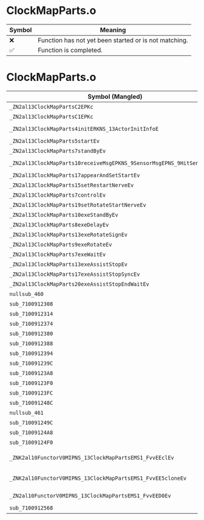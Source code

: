 # ClockMapParts.o
| Symbol | Meaning 
| ------------- | ------------- 
| :x: | Function has not yet been started or is not matching. 
| :white_check_mark: | Function is completed. 


# ClockMapParts.o
| Symbol (Mangled) | Symbol (Demangled) | Decompiled? |
| ------------- |  ------------- | ------------- |
| `_ZN2al13ClockMapPartsC2EPKc` | `al::ClockMapParts::ClockMapParts(char const*)` | :white_check_mark: |
| `_ZN2al13ClockMapPartsC1EPKc` | `al::ClockMapParts::ClockMapParts(char const*)` | :white_check_mark: |
| `_ZN2al13ClockMapParts4initERKNS_13ActorInitInfoE` | `al::ClockMapParts::init(al::ActorInitInfo const&)` | :white_check_mark: |
| `_ZN2al13ClockMapParts5startEv` | `al::ClockMapParts::start(void)` | :white_check_mark: |
| `_ZN2al13ClockMapParts7standByEv` | `al::ClockMapParts::standBy(void)` | :white_check_mark: |
| `_ZN2al13ClockMapParts10receiveMsgEPKNS_9SensorMsgEPNS_9HitSensorES5_` | `al::ClockMapParts::receiveMsg(al::SensorMsg const*,al::HitSensor *,al::HitSensor *)` | :white_check_mark: |
| `_ZN2al13ClockMapParts17appearAndSetStartEv` | `al::ClockMapParts::appearAndSetStart(void)` | :white_check_mark: |
| `_ZN2al13ClockMapParts15setRestartNerveEv` | `al::ClockMapParts::setRestartNerve(void)` | :white_check_mark: |
| `_ZN2al13ClockMapParts7controlEv` | `al::ClockMapParts::control(void)` | :white_check_mark: |
| `_ZN2al13ClockMapParts19setRotateStartNerveEv` | `al::ClockMapParts::setRotateStartNerve(void)` | :white_check_mark: |
| `_ZN2al13ClockMapParts10exeStandByEv` | `al::ClockMapParts::exeStandBy(void)` | :white_check_mark: |
| `_ZN2al13ClockMapParts8exeDelayEv` | `al::ClockMapParts::exeDelay(void)` | :white_check_mark: |
| `_ZN2al13ClockMapParts13exeRotateSignEv` | `al::ClockMapParts::exeRotateSign(void)` | :white_check_mark: |
| `_ZN2al13ClockMapParts9exeRotateEv` | `al::ClockMapParts::exeRotate(void)` | :white_check_mark: |
| `_ZN2al13ClockMapParts7exeWaitEv` | `al::ClockMapParts::exeWait(void)` | :white_check_mark: |
| `_ZN2al13ClockMapParts13exeAssistStopEv` | `al::ClockMapParts::exeAssistStop(void)` | :white_check_mark: |
| `_ZN2al13ClockMapParts17exeAssistStopSyncEv` | `al::ClockMapParts::exeAssistStopSync(void)` | :white_check_mark: |
| `_ZN2al13ClockMapParts20exeAssistStopEndWaitEv` | `al::ClockMapParts::exeAssistStopEndWait(void)` | :white_check_mark: |
| `nullsub_460` | `` | :white_check_mark: |
| `sub_7100912308` | `` | :white_check_mark: |
| `sub_7100912314` | `` | :white_check_mark: |
| `sub_7100912374` | `` | :white_check_mark: |
| `sub_7100912380` | `` | :white_check_mark: |
| `sub_7100912388` | `` | :white_check_mark: |
| `sub_7100912394` | `` | :white_check_mark: |
| `sub_710091239C` | `` | :white_check_mark: |
| `sub_71009123A8` | `` | :white_check_mark: |
| `sub_71009123F0` | `` | :white_check_mark: |
| `sub_71009123FC` | `` | :white_check_mark: |
| `sub_710091248C` | `` | :white_check_mark: |
| `nullsub_461` | `` | :white_check_mark: |
| `sub_710091249C` | `` | :white_check_mark: |
| `sub_71009124A8` | `` | :white_check_mark: |
| `sub_71009124F0` | `` | :white_check_mark: |
| `_ZNK2al10FunctorV0MIPNS_13ClockMapPartsEMS1_FvvEEclEv` | `al::FunctorV0M<al::ClockMapParts *,void (al::ClockMapParts::*)(void)>::operator()(void)const` | :white_check_mark: |
| `_ZNK2al10FunctorV0MIPNS_13ClockMapPartsEMS1_FvvEE5cloneEv` | `al::FunctorV0M<al::ClockMapParts *,void (al::ClockMapParts::*)(void)>::clone(void)const` | :white_check_mark: |
| `_ZN2al10FunctorV0MIPNS_13ClockMapPartsEMS1_FvvEED0Ev` | `al::FunctorV0M<al::ClockMapParts *,void (al::ClockMapParts::*)(void)>::~FunctorV0M()` | :white_check_mark: |
| `sub_7100912568` | `` | :white_check_mark: |
